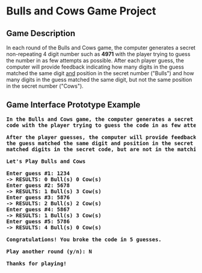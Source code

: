 # Bulls and Cows Game Project

## Game Description
In each round of the Bulls and Cows game, the computer generates a secret non-repeating 4 digit
number such as **4971** with the player trying to guess the number in as few attempts as possible. 
After each player guess, the computer will provide feedback indicating how many digits in the
guess matched the same digit <u>and</u> position in the secret number ("Bulls") and how many digits 
in the guess matched the same digit, but not the same position in the secret number ("Cows"). 

## Game Interface Prototype Example
<pre><b>In the Bulls and Cows game, the computer generates a secret non-repeating 4 digit
code with the player trying to guess the code in as few attempts as possible.

After the player guesses, the computer will provide feedback indicating how many digits in
the guess matched the same digit and position in the secret code ('Bulls') and how many digits
matched digits in the secret code, but are not in the matching position ('Cows'). 

Let's Play Bulls and Cows

Enter guess #1: 1234
-> RESULTS: 0 Bull(s) 0 Cow(s)
Enter guess #2: 5678
-> RESULTS: 1 Bull(s) 3 Cow(s)
Enter guess #3: 5876
-> RESULTS: 2 Bull(s) 2 Cow(s)
Enter guess #4: 5867
-> RESULTS: 1 Bull(s) 3 Cow(s)
Enter guess #5: 5786
-> RESULTS: 4 Bull(s) 0 Cow(s)

Congratulations! You broke the code in 5 guesses.

Play another round (y/n): N

Thanks for playing!
</b></pre>

